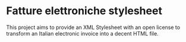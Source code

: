 # Fatture elettroniche stylesheet

This project aims to provide an XML Stylesheet with an open license  to
transform an Italian electronic invoice into a decent HTML file.
